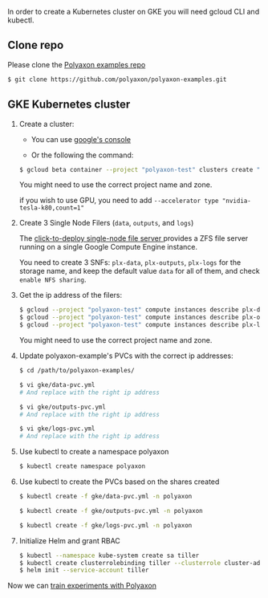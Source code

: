 In order to create a Kubernetes cluster on GKE you will need gcloud CLI and kubectl.

## Clone repo

Please clone the [Polyaxon examples repo](https://github.com/polyaxon/polyaxon-examples)

```bash
$ git clone https://github.com/polyaxon/polyaxon-examples.git
```

## GKE Kubernetes cluster

1. Create a cluster:

    * You can use [google's console](https://console.cloud.google.com/kubernetes/list)

    * Or the following the command:

    ```bash
    $ gcloud beta container --project "polyaxon-test" clusters create "polyaxon-test" --zone "us-central1-a" --username "admin" --cluster-version "1.9.6-gke.1" --machine-type "n1-standard-2" --image-type "COS" --disk-size "10" --num-nodes "3" --network "default"
    ```

    You might need to use the correct project name and zone.

    if you wish to use GPU, you need to add `--accelerator type "nvidia-tesla-k80,count=1"`

2. Create 3 Single Node Filers (`data`, `outputs`, and `logs`)

    The [click-to-deploy single-node file server ](https://console.cloud.google.com/launcher/details/click-to-deploy-images/singlefs) provides a ZFS file server running on a single Google Compute Engine instance.

    You need to create 3 SNFs: `plx-data`, `plx-outputs`, `plx-logs` for the storage name, and keep the default value `data` for all of them, and check `enable NFS sharing`.


3. Get the ip address of the filers:

    ```bash
    $ gcloud --project "polyaxon-test" compute instances describe plx-data-vm --zone=us-central1-b --format='value(networkInterfaces[0].networkIP)'
    $ gcloud --project "polyaxon-test" compute instances describe plx-outputs-vm --zone=us-central1-b --format='value(networkInterfaces[0].networkIP)'
    $ gcloud --project "polyaxon-test" compute instances describe plx-logs-vm --zone=us-central1-b --format='value(networkInterfaces[0].networkIP)'
    ```

    You might need to use the correct project name and zone.

4. Update polyaxon-example's PVCs with the correct ip addresses:

    ```bash
    $ cd /path/to/polyaxon-examples/
    ```

    ```bash
    $ vi gke/data-pvc.yml
    # And replace with the right ip address

    $ vi gke/outputs-pvc.yml
    # And replace with the right ip address

    $ vi gke/logs-pvc.yml
    # And replace with the right ip address
    ```

5. Use kubectl to create a namespace polyaxon

    ```bash
    $ kubectl create namespace polyaxon
    ```

6. Use kubectl to create the PVCs based on the shares created


    ```bash
    $ kubectl create -f gke/data-pvc.yml -n polyaxon
    ```

    ```bash
    $ kubectl create -f gke/outputs-pvc.yml -n polyaxon
    ```

    ```bash
    $ kubectl create -f gke/logs-pvc.yml -n polyaxon
    ```

7. Initialize Helm and grant RBAC

    ```bash
    $ kubectl --namespace kube-system create sa tiller
    $ kubectl create clusterrolebinding tiller --clusterrole cluster-admin --serviceaccount=kube-system:tiller
    $ helm init --service-account tiller
    ```

Now we can [train experiments with Polyaxon](training_experiments_on_polyaxon)
